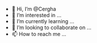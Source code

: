 - 👋 Hi, I’m @Cergha
- 👀 I’m interested in ...
- 🌱 I’m currently learning ...
- 💞️ I’m looking to collaborate on ...
- 📫 How to reach me ...

<!---
Cergha/Cergha is a ✨ special ✨ repository because its `README.md` (this file) appears on your GitHub profile.
You can click the Preview link to take a look at your changes.
--->
